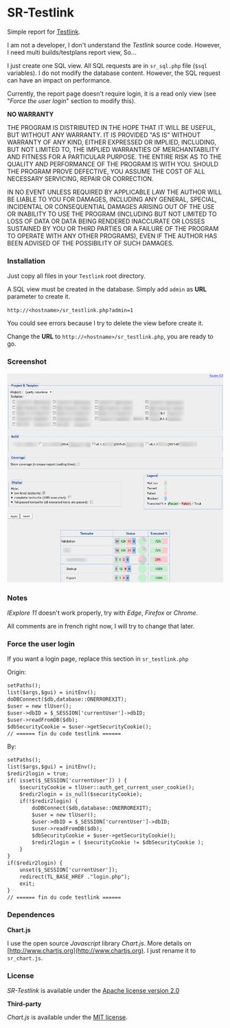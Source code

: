 


# SR-Testlink

Simple report for [Testlink](http://www.testlink.org).

I am not a developer, I don't understand the _Testlink_ source code. However, I need multi builds/testplans report view, So...

I just create one SQL view. All SQL requests are in ``sr_sql.php`` file (``$sql`` variables). I do not modify the database content. However, the SQL request can have an impact on performance.

Currently, the report page doesn't require login, it is a read only view (see "_Force the user login_" section to modify this).

**NO WARRANTY**

THE PROGRAM IS DISTRIBUTED IN THE HOPE THAT IT WILL BE USEFUL, BUT WITHOUT ANY
WARRANTY. IT IS PROVIDED "AS IS" WITHOUT WARRANTY OF ANY KIND, EITHER EXPRESSED
OR IMPLIED, INCLUDING, BUT NOT LIMITED TO, THE IMPLIED WARRANTIES OF
MERCHANTABILITY AND FITNESS FOR A PARTICULAR PURPOSE. THE ENTIRE RISK AS TO THE
QUALITY AND PERFORMANCE OF THE PROGRAM IS WITH YOU. SHOULD THE PROGRAM PROVE
DEFECTIVE, YOU ASSUME THE COST OF ALL NECESSARY SERVICING, REPAIR OR CORRECTION.

IN NO EVENT UNLESS REQUIRED BY APPLICABLE LAW THE AUTHOR WILL BE LIABLE TO YOU
FOR DAMAGES, INCLUDING ANY GENERAL, SPECIAL, INCIDENTAL OR CONSEQUENTIAL DAMAGES
ARISING OUT OF THE USE OR INABILITY TO USE THE PROGRAM (INCLUDING BUT NOT
LIMITED TO LOSS OF DATA OR DATA BEING RENDERED INACCURATE OR LOSSES SUSTAINED BY
YOU OR THIRD PARTIES OR A FAILURE OF THE PROGRAM TO OPERATE WITH ANY OTHER
PROGRAMS), EVEN IF THE AUTHOR HAS BEEN ADVISED OF THE POSSIBILITY OF SUCH
DAMAGES.


### Installation

Just copy all files in your ``Testlink`` root directory.

A SQL view must be created in the database. Simply add ``admin`` as **URL** parameter to create it.

``http://<hostname>/sr_testlink.php?admin=1``

You could see errors because I try to delete the view before create it.

Change the **URL** to ``http://<hostname>/sr_testlink.php``, you are ready to
go.


### Screenshot

![](screenshot.png)


### Notes

_IExplore 11_ doesn't work properly, try with _Edge_, _Firefox_ or _Chrome_.

All comments are in french right now, I will try to change that later.


### Force the user login

If you want a login page, replace this section in ``sr_testlink.php``

Origin:
```
setPaths();
list($args,$gui) = initEnv();
doDBConnect($db,database::ONERROREXIT);
$user = new tlUser();
$user->dbID = $_SESSION['currentUser']->dbID;
$user->readFromDB($db);
$dbSecurityCookie = $user->getSecurityCookie();
// ====== fin du code testlink ======
```

By:

```
setPaths();
list($args,$gui) = initEnv();
$redir2login = true;
if( isset($_SESSION['currentUser']) ) {
	$securityCookie = tlUser::auth_get_current_user_cookie();
	$redir2login = is_null($securityCookie);
	if(!$redir2login) {
		doDBConnect($db,database::ONERROREXIT);
		$user = new tlUser();
		$user->dbID = $_SESSION['currentUser']->dbID;
		$user->readFromDB($db);
		$dbSecurityCookie = $user->getSecurityCookie();
		$redir2login = ( $securityCookie != $dbSecurityCookie );
	} 
}
if($redir2login) {
	unset($_SESSION['currentUser']);
	redirect(TL_BASE_HREF ."login.php");
	exit;
}
// ====== fin du code testlink ======
```


### Dependences

**Chart.js**

I use the open source _Javascript_ library _Chart.js_. More details on [http://www.chartjs.org](http://www.chartjs.org). I just rename it to ``sr_chart.js``.


### License

_SR-Testlink_ is available under the [Apache license version 2.0](http://www.apache.org/licenses/LICENSE-2.0.txt)

**Third-party**

_Chart.js_ is available under the [MIT license](http://opensource.org/licenses/MIT).



